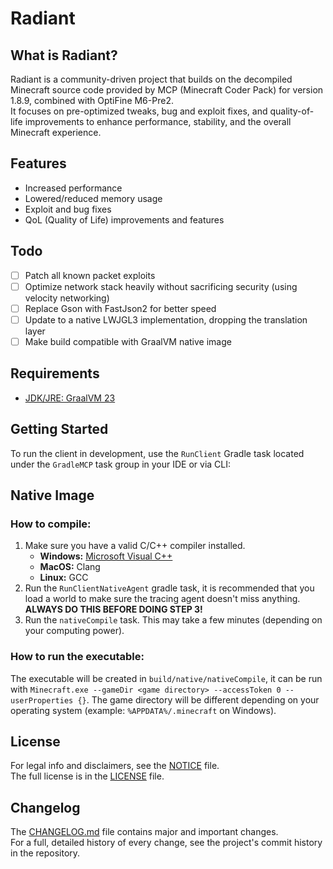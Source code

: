 # Radiant

## What is Radiant?
Radiant is a community-driven project that builds on the decompiled Minecraft source code provided by MCP (Minecraft Coder Pack) for version 1.8.9, combined with OptiFine M6-Pre2.  
It focuses on pre-optimized tweaks, bug and exploit fixes, and quality-of-life improvements to enhance performance, stability, and the overall Minecraft experience.

## Features
- Increased performance
- Lowered/reduced memory usage
- Exploit and bug fixes
- QoL (Quality of Life) improvements and features

## Todo
- [ ] Patch all known packet exploits
- [ ] Optimize network stack heavily without sacrificing security (using velocity networking)
- [ ] Replace Gson with FastJson2 for better speed
- [ ] Update to a native LWJGL3 implementation, dropping the translation layer
- [ ] Make build compatible with GraalVM native image

## Requirements
- [JDK/JRE: GraalVM 23](https://www.graalvm.org/downloads/)

## Getting Started
To run the client in development, use the `RunClient` Gradle task located under the `GradleMCP` task group in your IDE or via CLI:

## Native Image

### How to compile:
1. Make sure you have a valid C/C++ compiler installed.<br>
   - **Windows:** [Microsoft Visual C++](https://learn.microsoft.com/en-us/cpp/windows/latest-supported-vc-redist?view=msvc-170)
   - **MacOS:** Clang
   - **Linux:** GCC
2. Run the `RunClientNativeAgent` gradle task, it is recommended that you load a world to make sure the tracing agent doesn't miss anything.
   **ALWAYS DO THIS BEFORE DOING STEP 3!**
3. Run the `nativeCompile` task. This may take a few minutes (depending on your computing power).

### How to run the executable:
The executable will be created in `build/native/nativeCompile`, it can be run with `Minecraft.exe --gameDir <game directory> --accessToken 0 --userProperties {}`.
The game directory will be different depending on your operating system (example: `%APPDATA%/.minecraft` on Windows).

## License
For legal info and disclaimers, see the [NOTICE](./NOTICE.md) file.  
The full license is in the [LICENSE](./LICENSE) file.

## Changelog
The [CHANGELOG.md](./CHANGELOG.md) file contains major and important changes.  
For a full, detailed history of every change, see the project's commit history in the repository.
